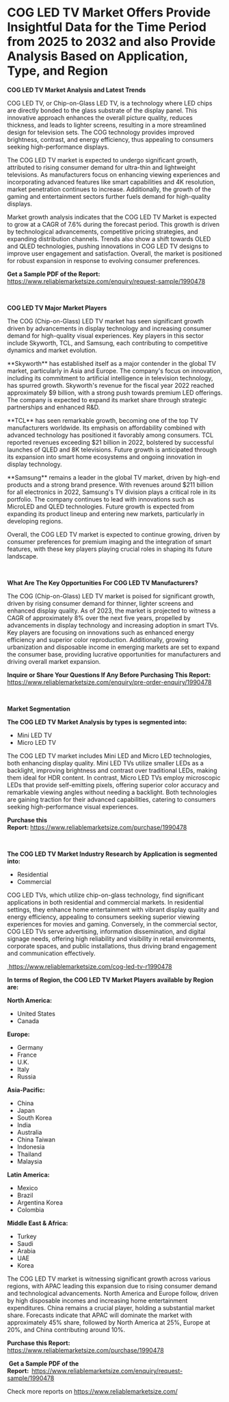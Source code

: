 <p><h1>COG LED TV Market Offers Provide Insightful Data for the Time Period from 2025 to 2032 and also Provide Analysis Based on Application, Type, and Region</h1></p><p><strong>COG LED TV Market Analysis and Latest Trends</strong></p>
<p><p>COG LED TV, or Chip-on-Glass LED TV, is a technology where LED chips are directly bonded to the glass substrate of the display panel. This innovative approach enhances the overall picture quality, reduces thickness, and leads to lighter screens, resulting in a more streamlined design for television sets. The COG technology provides improved brightness, contrast, and energy efficiency, thus appealing to consumers seeking high-performance displays.</p><p>The COG LED TV market is expected to undergo significant growth, attributed to rising consumer demand for ultra-thin and lightweight televisions. As manufacturers focus on enhancing viewing experiences and incorporating advanced features like smart capabilities and 4K resolution, market penetration continues to increase. Additionally, the growth of the gaming and entertainment sectors further fuels demand for high-quality displays.</p><p>Market growth analysis indicates that the COG LED TV Market is expected to grow at a CAGR of 7.6% during the forecast period. This growth is driven by technological advancements, competitive pricing strategies, and expanding distribution channels. Trends also show a shift towards OLED and QLED technologies, pushing innovations in COG LED TV designs to improve user engagement and satisfaction. Overall, the market is positioned for robust expansion in response to evolving consumer preferences.</p></p>
<p><strong>Get a Sample PDF of the Report:&nbsp;</strong> <a href="https://www.reliablemarketsize.com/enquiry/request-sample/1990478?utm_campaign=1872&utm_medium=2&utm_source=Github&utm_content=ia&utm_term=10022025&utm_id=cog-led-tv">https://www.reliablemarketsize.com/enquiry/request-sample/1990478</a></p>
<p>&nbsp;</p>
<p><strong>COG LED TV Major Market Players</strong></p>
<p><p>The COG (Chip-on-Glass) LED TV market has seen significant growth driven by advancements in display technology and increasing consumer demand for high-quality visual experiences. Key players in this sector include Skyworth, TCL, and Samsung, each contributing to competitive dynamics and market evolution.</p><p>**Skyworth** has established itself as a major contender in the global TV market, particularly in Asia and Europe. The company's focus on innovation, including its commitment to artificial intelligence in television technology, has spurred growth. Skyworth's revenue for the fiscal year 2022 reached approximately $9 billion, with a strong push towards premium LED offerings. The company is expected to expand its market share through strategic partnerships and enhanced R&D.</p><p>**TCL** has seen remarkable growth, becoming one of the top TV manufacturers worldwide. Its emphasis on affordability combined with advanced technology has positioned it favorably among consumers. TCL reported revenues exceeding $21 billion in 2022, bolstered by successful launches of QLED and 8K televisions. Future growth is anticipated through its expansion into smart home ecosystems and ongoing innovation in display technology.</p><p>**Samsung** remains a leader in the global TV market, driven by high-end products and a strong brand presence. With revenues around $211 billion for all electronics in 2022, Samsung's TV division plays a critical role in its portfolio. The company continues to lead with innovations such as MicroLED and QLED technologies. Future growth is expected from expanding its product lineup and entering new markets, particularly in developing regions.</p><p>Overall, the COG LED TV market is expected to continue growing, driven by consumer preferences for premium imaging and the integration of smart features, with these key players playing crucial roles in shaping its future landscape.</p></p>
<p>&nbsp;</p>
<p><strong>What Are The Key Opportunities For COG LED TV Manufacturers?</strong></p>
<p><p>The COG (Chip-on-Glass) LED TV market is poised for significant growth, driven by rising consumer demand for thinner, lighter screens and enhanced display quality. As of 2023, the market is projected to witness a CAGR of approximately 8% over the next five years, propelled by advancements in display technology and increasing adoption in smart TVs. Key players are focusing on innovations such as enhanced energy efficiency and superior color reproduction. Additionally, growing urbanization and disposable income in emerging markets are set to expand the consumer base, providing lucrative opportunities for manufacturers and driving overall market expansion.</p></p>
<p><strong>Inquire or Share Your Questions If Any Before Purchasing This Report:</strong> <a href="https://www.reliablemarketsize.com/enquiry/pre-order-enquiry/1990478?utm_campaign=1872&utm_medium=2&utm_source=Github&utm_content=ia&utm_term=10022025&utm_id=cog-led-tv">https://www.reliablemarketsize.com/enquiry/pre-order-enquiry/1990478</a></p>
<p>&nbsp;</p>
<p><strong>Market Segmentation</strong></p>
<p><strong>The COG LED TV Market Analysis by types is segmented into:</strong></p>
<p><ul><li>Mini LED TV</li><li>Micro LED TV</li></ul></p>
<p><p>The COG LED TV market includes Mini LED and Micro LED technologies, both enhancing display quality. Mini LED TVs utilize smaller LEDs as a backlight, improving brightness and contrast over traditional LEDs, making them ideal for HDR content. In contrast, Micro LED TVs employ microscopic LEDs that provide self-emitting pixels, offering superior color accuracy and remarkable viewing angles without needing a backlight. Both technologies are gaining traction for their advanced capabilities, catering to consumers seeking high-performance visual experiences.</p></p>
<p><strong>Purchase this Report:&nbsp;</strong><a href="https://www.reliablemarketsize.com/purchase/1990478?utm_campaign=1872&utm_medium=2&utm_source=Github&utm_content=ia&utm_term=10022025&utm_id=cog-led-tv">https://www.reliablemarketsize.com/purchase/1990478</a></p>
<p>&nbsp;</p>
<p><strong>The COG LED TV Market Industry Research by Application is segmented into:</strong></p>
<p><ul><li>Residential</li><li>Commercial</li></ul></p>
<p><p>COG LED TVs, which utilize chip-on-glass technology, find significant applications in both residential and commercial markets. In residential settings, they enhance home entertainment with vibrant display quality and energy efficiency, appealing to consumers seeking superior viewing experiences for movies and gaming. Conversely, in the commercial sector, COG LED TVs serve advertising, information dissemination, and digital signage needs, offering high reliability and visibility in retail environments, corporate spaces, and public installations, thus driving brand engagement and communication effectively.</p></p>
<p><a href="https://www.reliablemarketsize.com/cog-led-tv-r1990478?utm_campaign=1872&utm_medium=2&utm_source=Github&utm_content=ia&utm_term=10022025&utm_id=cog-led-tv">&nbsp;https://www.reliablemarketsize.com/cog-led-tv-r1990478</a></p>
<p><strong>In terms of Region, the COG LED TV Market Players available by Region are:</strong></p>
<p>
    <p> <strong> North America: </strong>
        <ul>
            <li>United States</li>
            <li>Canada</li>
        </ul>
        </p> 
    <p> <strong> Europe: </strong>
        <ul>
            <li>Germany</li>
            <li>France</li>
            <li>U.K.</li>
            <li>Italy</li>
            <li>Russia</li>
        </ul>
        </p> 
    <p> <strong> Asia-Pacific: </strong>
        <ul>
            <li>China</li>
            <li>Japan</li>
            <li>South Korea</li>
            <li>India</li>
            <li>Australia</li>
            <li>China Taiwan</li>
            <li>Indonesia</li>
            <li>Thailand</li>
            <li>Malaysia</li>
        </ul>
        </p> 
    <p> <strong> Latin America: </strong>
        <ul>
            <li>Mexico</li>
            <li>Brazil</li>
            <li>Argentina Korea</li>
            <li>Colombia</li>
        </ul>
        </p> 
    <p> <strong> Middle East & Africa: </strong>
        <ul>
            <li>Turkey</li>
            <li>Saudi</li>
            <li>Arabia</li>
            <li>UAE</li>
            <li>Korea</li>
        </ul>
    </p>
    </p>
<p><p>The COG LED TV market is witnessing significant growth across various regions, with APAC leading this expansion due to rising consumer demand and technological advancements. North America and Europe follow, driven by high disposable incomes and increasing home entertainment expenditures. China remains a crucial player, holding a substantial market share. Forecasts indicate that APAC will dominate the market with approximately 45% share, followed by North America at 25%, Europe at 20%, and China contributing around 10%.</p></p>
<p><strong>Purchase this Report: </strong><a href="https://www.reliablemarketsize.com/purchase/1990478?utm_campaign=1872&utm_medium=2&utm_source=Github&utm_content=ia&utm_term=10022025&utm_id=cog-led-tv">https://www.reliablemarketsize.com/purchase/1990478</a></p>
<p>&nbsp;<strong>Get a Sample PDF of the Report:&nbsp;&nbsp;</strong><a href="https://www.reliablemarketsize.com/enquiry/request-sample/1990478?utm_campaign=1872&utm_medium=2&utm_source=Github&utm_content=ia&utm_term=10022025&utm_id=cog-led-tv">https://www.reliablemarketsize.com/enquiry/request-sample/1990478</a></p>
<p><strong></strong></p>
<p>Check more reports on <a href="https://www.reliablemarketsize.com/?utm_campaign=1872&utm_medium=2&utm_source=Github&utm_content=ia&utm_term=10022025&utm_id=cog-led-tv">https://www.reliablemarketsize.com/</a></p>